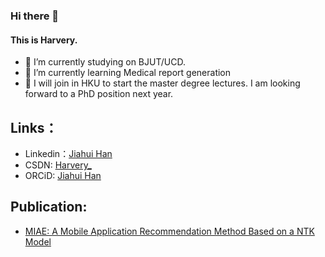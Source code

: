 ### Hi there 👋
#### This is Harvery.
- 🔭 I’m currently studying on BJUT/UCD.
- 🌱 I’m currently learning Medical report generation
- 💬 I will join in HKU to start the master degree lectures. I am looking forward to a PhD position next year.

## Links：
- Linkedin：[Jiahui Han](www.linkedin.com/in/jiahui-han520)
- CSDN: [Harvery_](https://blog.csdn.net/Harvery_?type=blog)
- ORCiD: [Jiahui Han](https://orcid.org/0009-0005-6491-4009)
  
## Publication:
- [MIAE: A Mobile Application Recommendation Method Based on a NTK Model](10.1109/BigData59044.2023.10386764)


<!--
**UlanqabBadGuy/UlanqabBadGuy** is a ✨ _special_ ✨ repository because its `README.md` (this file) appears on your GitHub profile.

Here are some ideas to get you started:

- 🔭 I’m currently working on ...
- 🌱 I’m currently learning ...
- 👯 I’m looking to collaborate on ...
- 🤔 I’m looking for help with ...
- 💬 Ask me about ...
- 📫 How to reach me: ...
- 😄 Pronouns: ...
- ⚡ Fun fact: ...
-->
